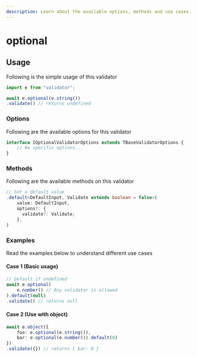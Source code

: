 ```yaml
---
description: Learn about the available options, methods and use cases.
---
```


# optional

## Usage

Following is the simple usage of this validator

```typescript
import e from "validator";

await e.optional(e.string())
.validate() // returns undefined
```

### Options

Following are the available options for this validator

```typescript
interface IOptionalValidatorOptions extends TBaseValidatorOptions {
    // No specific options...
}
```

### Methods

Following are the available methods on this validator

```typescript
// Set a default value
.default<DefaultInput, Validate extends boolean = false>(
    value: DefaultInput,
    options?: {
      validate?: Validate;
    },
)
```

### Examples

Read the examples below to understand different use cases

#### Case 1 (Basic usage)

```typescript
// Default if undefined
await e.optional(
    e.number() // Any validator is allowed
).default(null)
.validate() // returns null
```

#### Case 2 (Use with object)

```typescript
await e.object({
    foo: e.optional(e.string()),
    bar: e.optional(e.number()).default(0)
})
.validate({}) // returns { bar: 0 }
```
